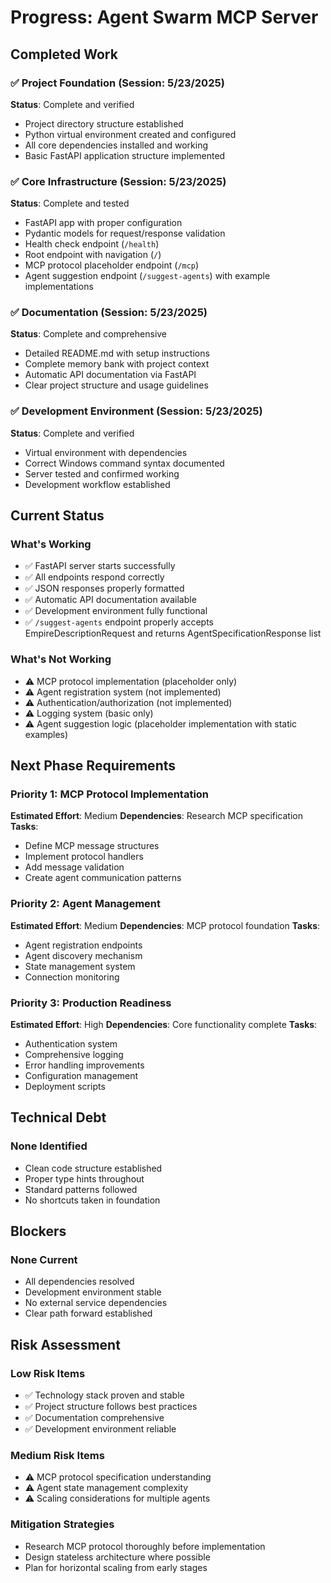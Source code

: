 # Progress: Agent Swarm MCP Server

## Completed Work

### ✅ Project Foundation (Session: 5/23/2025)
**Status**: Complete and verified
- Project directory structure established
- Python virtual environment created and configured
- All core dependencies installed and working
- Basic FastAPI application structure implemented

### ✅ Core Infrastructure (Session: 5/23/2025)
**Status**: Complete and tested
- FastAPI app with proper configuration
- Pydantic models for request/response validation
- Health check endpoint (`/health`)
- Root endpoint with navigation (`/`)
- MCP protocol placeholder endpoint (`/mcp`)
- Agent suggestion endpoint (`/suggest-agents`) with example implementations

### ✅ Documentation (Session: 5/23/2025)
**Status**: Complete and comprehensive
- Detailed README.md with setup instructions
- Complete memory bank with project context
- Automatic API documentation via FastAPI
- Clear project structure and usage guidelines

### ✅ Development Environment (Session: 5/23/2025)
**Status**: Complete and verified
- Virtual environment with dependencies
- Correct Windows command syntax documented
- Server tested and confirmed working
- Development workflow established

## Current Status

### What's Working
- ✅ FastAPI server starts successfully
- ✅ All endpoints respond correctly
- ✅ JSON responses properly formatted
- ✅ Automatic API documentation available
- ✅ Development environment fully functional
- ✅ `/suggest-agents` endpoint properly accepts EmpireDescriptionRequest and returns AgentSpecificationResponse list

### What's Not Working
- ⚠️ MCP protocol implementation (placeholder only)
- ⚠️ Agent registration system (not implemented)
- ⚠️ Authentication/authorization (not implemented)
- ⚠️ Logging system (basic only)
- ⚠️ Agent suggestion logic (placeholder implementation with static examples)

## Next Phase Requirements

### Priority 1: MCP Protocol Implementation
**Estimated Effort**: Medium
**Dependencies**: Research MCP specification
**Tasks**:
- Define MCP message structures
- Implement protocol handlers
- Add message validation
- Create agent communication patterns

### Priority 2: Agent Management
**Estimated Effort**: Medium
**Dependencies**: MCP protocol foundation
**Tasks**:
- Agent registration endpoints
- Agent discovery mechanism
- State management system
- Connection monitoring

### Priority 3: Production Readiness
**Estimated Effort**: High
**Dependencies**: Core functionality complete
**Tasks**:
- Authentication system
- Comprehensive logging
- Error handling improvements
- Configuration management
- Deployment scripts

## Technical Debt

### None Identified
- Clean code structure established
- Proper type hints throughout
- Standard patterns followed
- No shortcuts taken in foundation

## Blockers

### None Current
- All dependencies resolved
- Development environment stable
- No external service dependencies
- Clear path forward established

## Risk Assessment

### Low Risk Items
- ✅ Technology stack proven and stable
- ✅ Project structure follows best practices
- ✅ Documentation comprehensive
- ✅ Development environment reliable

### Medium Risk Items
- ⚠️ MCP protocol specification understanding
- ⚠️ Agent state management complexity
- ⚠️ Scaling considerations for multiple agents

### Mitigation Strategies
- Research MCP protocol thoroughly before implementation
- Design stateless architecture where possible
- Plan for horizontal scaling from early stages
